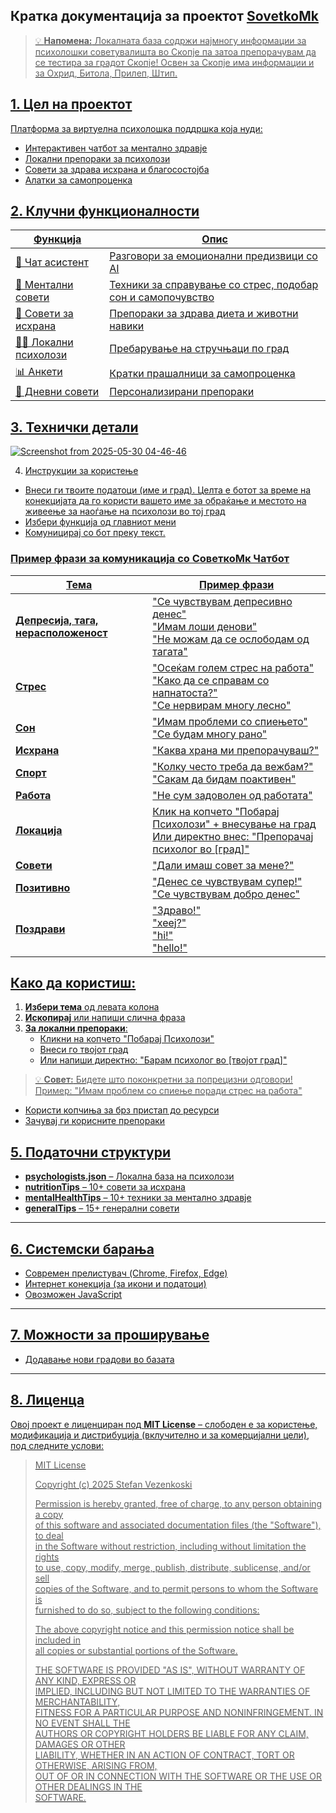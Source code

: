 ## Кратка документација за проектот <a href="https://stefanvezenkoski.github.io/SovetkoMk/">SovetkoMk
> 💡 **Напомена:** Локалната база содржи најмногу информации за психолошки советувалишта во Скопје па затоа препорачувам да се тестира за градот Скопје! Освен за Скопје има информации и за Охрид, Битола, Прилеп, Штип.

## 1. Цел на проектот
Платформа за виртуелна психолошка поддршка која нуди:
  - Интерактивен чатбот за ментално здравје
  - Локални препораки за психолози
  - Совети за здрава исхрана и благосостојба
  - Алатки за самопроценка


## 2. Клучни функционалности

| Функција               | Опис                                                  |
|------------------------|--------------------------------------------------------|
| 💬 Чат асистент        | Разговори за емоционални предизвици со AI             |
| 🧠 Ментални совети     | Техники за справување со стрес, подобар сон и самопочувство |
| 🍎 Совети за исхрана   | Препораки за здрава диета и животни навики           |
| 👨‍⚕️ Локални психолози  | Пребарување на стручњаци по град                     |
| 📊 Анкети              | Кратки прашалници за самопроценка                    |
| 🌱 Дневни совети       | Персонализирани препораки                            |


## 3. Технички детали

![Screenshot from 2025-05-30 04-46-46](https://github.com/user-attachments/assets/12626860-d7b4-4657-bc01-b8a8b001a977)

4. Инструкции за користење
- Внеси ги твоите податоци (име и град). Целта е ботот за време на конекцијата да го користи вашето име за обраќање и местото на живеење за наоѓање на психолози во тој град
- Избери функција од главниот мени
- Комуницирај со бот преку текст.
  
### Пример фрази за комуникација со СоветкоМк Чатбот

| Тема         | Пример фрази                                                                 |
|--------------|-----------------------------------------------------------------------------|
| **Депресија, тага, нерасположеност** | "Се чувствувам депресивно денес"<br>"Имам лоши денови"<br>"Не можам да се ослободам од тагата" |
| **Стрес**     | "Осеќам голем стрес на работа"<br>"Како да се справам со напнатоста?"<br>"Се нервирам многу лесно" |
| **Сон**       | "Имам проблеми со спиењето"<br>"Се будам многу рано"                      |
| **Исхрана**   | "Каква храна ми препорачуваш?"                                            |
| **Спорт**     | "Колку често треба да вежбам?"<br>"Сакам да бидам поактивен"              |
| **Работа**    | "Не сум задоволен од работата"                                            |
| **Локација**  | Клик на копчето "Побарај Психолози" + внесување на град<br>Или директно внес: "Препорачај психолог во [град]" |
| **Совети**    | "Дали имаш совет за мене?"                                                |
| **Позитивно** | "Денес се чувствувам супер!"<br>"Се чувствувам добро денес"               |
| **Поздрави**  | "Здраво!"<br>"хееј?"<br>"hi!"<br>"hello!"                                |

## Како да користиш:

1. **Избери тема** од левата колона
2. **Ископирај** или напиши слична фраза
3. **За локални препораки**:
   - Кликни на копчето "Побарај Психолози" 
   - Внеси го твојот град
   - Или напиши директно: "Барам психолог во [твојот град]"

> 💡 **Совет:** Бидете што поконкретни за попрецизни одговори!  
> Пример: "Имам проблем со спиење поради стрес на работа"

- Користи копчиња за брз пристап до ресурси
- Зачувај ги корисните препораки

## 5. Податочни структури

- **psychologists.json** – Локална база на психолози  
- **nutritionTips** – 10+ совети за исхрана  
- **mentalHealthTips** – 10+ техники за ментално здравје  
- **generalTips** – 15+ генерални совети  

---

## 6. Системски барања

- Современ прелистувач (Chrome, Firefox, Edge)  
- Интернет конекција (за икони и податоци)  
- Овозможен JavaScript  

---

## 7. Можности за проширување

- Додавање нови градови во базата  

---

## 8. Лиценца

Овој проект е лиценциран под **MIT License** – слободен е за користење, модификација и дистрибуција (вклучително и за комерцијални цели), под следните услови:

> MIT License  
>  
> Copyright (c) 2025 Stefan Vezenkoski  
>  
> Permission is hereby granted, free of charge, to any person obtaining a copy  
> of this software and associated documentation files (the "Software"), to deal  
> in the Software without restriction, including without limitation the rights  
> to use, copy, modify, merge, publish, distribute, sublicense, and/or sell  
> copies of the Software, and to permit persons to whom the Software is  
> furnished to do so, subject to the following conditions:  
>  
> The above copyright notice and this permission notice shall be included in  
> all copies or substantial portions of the Software.  
>  
> THE SOFTWARE IS PROVIDED "AS IS", WITHOUT WARRANTY OF ANY KIND, EXPRESS OR  
> IMPLIED, INCLUDING BUT NOT LIMITED TO THE WARRANTIES OF MERCHANTABILITY,  
> FITNESS FOR A PARTICULAR PURPOSE AND NONINFRINGEMENT. IN NO EVENT SHALL THE  
> AUTHORS OR COPYRIGHT HOLDERS BE LIABLE FOR ANY CLAIM, DAMAGES OR OTHER  
> LIABILITY, WHETHER IN AN ACTION OF CONTRACT, TORT OR OTHERWISE, ARISING FROM,  
> OUT OF OR IN CONNECTION WITH THE SOFTWARE OR THE USE OR OTHER DEALINGS IN THE  
> SOFTWARE.

